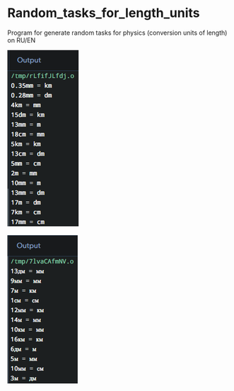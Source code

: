 # Random_tasks_for_length_units   
Program for generate random tasks for physics (conversion units of length) on RU/EN

![](https://github.com/ManiFast/Random_tasks_for_length_units/blob/main/ScreenshotE.png)
</br></br>
![](https://github.com/ManiFast/Random_tasks_for_length_units/blob/main/ScreenshotR.png)

